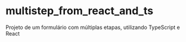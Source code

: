 # multistep_from_react_and_ts
 Projeto de um formulário com múltiplas etapas, utilizando TypeScript e React
